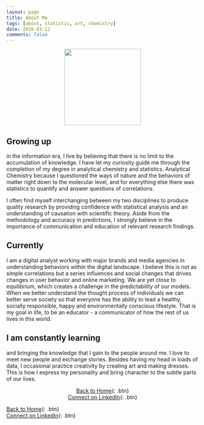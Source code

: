```yaml
---
layout: page
title: About Me
tags: [about, statistic, art, chemistry]
date: 2016-03-12
comments: false
---
```



<center><figure>
	<img src="http://imageshack.com/a/img923/485/wccLDK.jpg" style="width: 200px;" />
</figure></center>

## Growing up 

in the information era, I live by believing that there is no limit to the accumulation of knowledge. I have let my curiosity guide me through the completion of my degree in analytical chemistry and statistics. Analytical Chemistry because I questioned the ways of nature and the behaviors of matter right down to the molecular level, and for everything else there was statistics to quantify and answer questions of correlations.

I often find myself interchanging between my two disciplines to produce quality research by providing confidence with statistical analysis and an understanding of causation with scientific theory. Aside from the methodology and accuracy in predictions, I strongly believe in the importance of communication and education of relevant research findings.

## Currently 

I am a digital analyst working with major brands and media agencies in understanding behaviors within the digital landscape. I believe this is not as simple correlations but a series influences and social changes that drives changes in user behavior and online marketing. We are yet close to equilibrium, which creates a challenge in the predictability of our models. 
When we better understand the thought process of individuals we can better serve society so that everyone has the ability to lead a healthy, socially responsible, happy and environmentally conscious lifestyle. That is my goal in life, to be an educator - a communicator of how the rest of us lives in this world.  

## I am constantly learning 

and bringing the knowledge that I gain to the people around me. I love to meet new people and exchange stories. Besides having my head in loads of data, I occasional practice creativity by creating art and making dresses. This is how I express my personality and bring character to the subtle parts of our lives.

<center>

[Back to Home](http://janicetang.com){: .btn}     
[Connect on LinkedIn](https://www.linkedin.com/in/janicetang766/){: .btn}

</center>



[Back to Home](http://janicetang.com){: .btn}     
[Connect on LinkedIn](https://www.linkedin.com/in/janicetang766/){: .btn}

